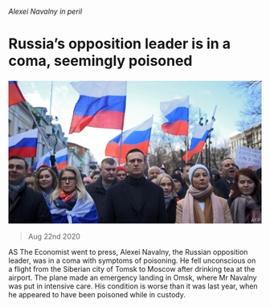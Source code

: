 ###### Alexei Navalny in peril

# Russia’s opposition leader is in a coma, seemingly poisoned 

#####  

![image](images/20200822_EUP009_0.jpg) 

> Aug 22nd 2020 

AS The Economist went to press, Alexei Navalny, the Russian opposition leader, was in a coma with symptoms of poisoning. He fell unconscious on a flight from the Siberian city of Tomsk to Moscow after drinking tea at the airport. The plane made an emergency landing in Omsk, where Mr Navalny was put in intensive care. His condition is worse than it was last year, when he appeared to have been poisoned while in custody.

